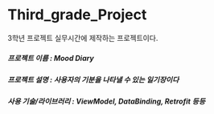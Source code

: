 # Third_grade_Project

3학년 프로젝트 실무시간에 제작하는 프로젝트이다.

<h5>프로젝트 이름 : Mood Diary</h5>
<h5>프로젝트 설명 : 사용자의 기분을 나타낼 수 있는 일기장이다</h5>
<h5>사용 기술/라이브러리 : ViewModel, DataBinding, Retrofit 등등</h5>
